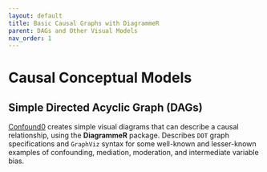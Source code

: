 ```yaml
---
layout: default
title: Basic Causal Graphs with DiagrammeR
parent: DAGs and Other Visual Models
nav_order: 1
---
```


# Causal Conceptual Models

## Simple Directed Acyclic Graph (DAGs) 

[Confound0](https://github.com/AMNakamura/miscellanea/blob/master/modelViz/Confound0.md) creates simple visual diagrams that can describe a causal relationship, using the **DiagrammeR** package. Describes `DOT` graph specifications and `GraphViz` syntax for some well-known and lesser-known examples of confounding, mediation, moderation, and intermediate variable bias. 

